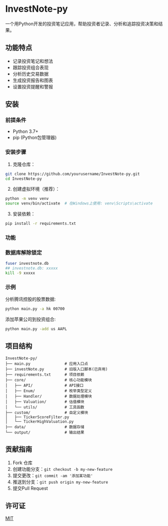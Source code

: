 # InvestNote-py

一个用Python开发的投资笔记应用，帮助投资者记录、分析和追踪投资决策和结果。

## 功能特点

- 记录投资笔记和想法
- 跟踪投资组合表现
- 分析历史交易数据
- 生成投资报告和图表
- 设置投资提醒和警报

## 安装

### 前提条件

- Python 3.7+
- pip (Python包管理器)

### 安装步骤

1. 克隆仓库：
```bash
git clone https://github.com/yourusername/InvestNote-py.git
cd InvestNote-py
```

2. 创建虚拟环境（推荐）：
```bash
python -m venv venv
source venv/bin/activate  # 在Windows上使用: venv\Scripts\activate
```

3. 安装依赖：
```bash
pip install -r requirements.txt
```

### 功能


### 数据库解除锁定
```bash
fuser investnote.db
## investnote.db: xxxxx
kill -9 xxxxx
```
### 示例

分析腾讯控股的股票数据:
```bash
python main.py -a hk 00700
```

添加苹果公司到投资组合:
```bash
python main.py -add us AAPL
```

## 项目结构

```
InvestNote-py/
├── main.py               # 应用入口点
├── investNote.py         # 旧版入口脚本(已弃用)
├── requirements.txt      # 项目依赖
├── core/                 # 核心功能模块
│   ├── API/              # API接口
│   ├── Enum/             # 枚举类型定义
│   ├── Handler/          # 数据处理模块
│   ├── Valuation/        # 估值模块
│   └── utils/            # 工具函数
├── custom/               # 自定义模块
│   ├── TickerScoreFilter.py
│   └── TickerHighValuation.py
├── data/                 # 数据存储
└── output/               # 输出结果
```

## 贡献指南

1. Fork 仓库
2. 创建功能分支：`git checkout -b my-new-feature`
3. 提交更改：`git commit -am '添加某功能'`
4. 推送到分支：`git push origin my-new-feature`
5. 提交Pull Request

## 许可证

[MIT](LICENSE)
